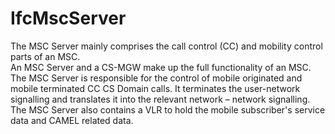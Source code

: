 IfcMscServer
============
The MSC Server mainly comprises the call control (CC) and mobility control
parts of an MSC.  
An MSC Server and a CS-MGW make up the full functionality of an MSC.  
The MSC Server is responsible for the control of mobile originated and mobile
terminated CC CS Domain calls. It terminates the user-network signalling and
translates it into the relevant network – network signalling. The MSC Server
also contains a VLR to hold the mobile subscriber's service data and CAMEL
related data.


